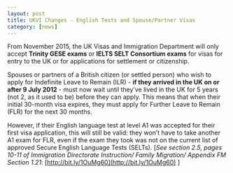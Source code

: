 ```yaml
---
layout: post
title: UKVI Changes - English Tests and Spouse/Partner Visas
category: [news]
---
```

 

From November 2015, the UK Visas and Immigration Department will only accept **Trinity GESE exams** or **IELTS SELT Consortium exams** for visas for entry to the UK or for applications for settlement or citizenship.

Spouses or partners of a British citizen (or settled person) who wish to apply for Indefinite Leave to Remain (ILR) - **if they arrived in the UK on or after 9 July 2012** - must now wait until they’ve lived in the UK for 5 years (not 2, as it used to be) before they can apply.  This means that when their initial 30-month visa expires, they must apply for Further Leave to Remain (FLR) for the next 30 months.

However, if their English language test at level A1 was accepted for their first visa application, this will still be valid: they won’t have to take another A1 exam for FLR, even if the exam they took was not on the current list of approved Secure English Language Tests (SELTs). [*See section 2.5, pages 10-11 of Immigration Directorate Instruction/ Family Migration/ Appendix FM Section 1.21*: [http://bit.ly/1OuMg60](http://bit.ly/1OuMg60) ]





